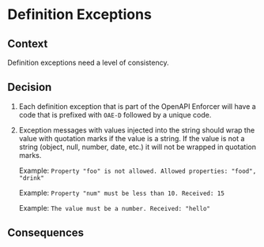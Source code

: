 # Definition Exceptions

## Context

Definition exceptions need a level of consistency.

## Decision

1. Each definition exception that is part of the OpenAPI Enforcer will have a code that is prefixed with `OAE-D` followed by a unique code.
 
3. Exception messages with values injected into the string should wrap the value with quotation marks if the value is a string. If the value is not a string (object, null, number, date, etc.) it will not be wrapped in quotation marks.
  
   Example: `Property "foo" is not allowed. Allowed properties: "food", "drink"`

   Example: `Property "num" must be less than 10. Received: 15`

   Example: `The value must be a number. Received: "hello"`

## Consequences
